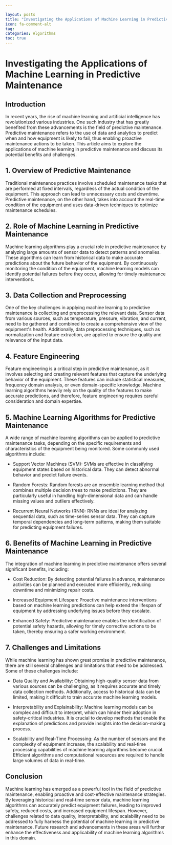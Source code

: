 ```yaml
---

layout: posts
title: "Investigating the Applications of Machine Learning in Predictive Maintenance"
icon: fa-comment-alt
tag:      
categories: Algorithms
toc: true
---
```




# Investigating the Applications of Machine Learning in Predictive Maintenance

## Introduction

In recent years, the rise of machine learning and artificial intelligence has revolutionized various industries. One such industry that has greatly benefited from these advancements is the field of predictive maintenance. Predictive maintenance refers to the use of data and analytics to predict when and how equipment is likely to fail, thus enabling proactive maintenance actions to be taken. This article aims to explore the applications of machine learning in predictive maintenance and discuss its potential benefits and challenges.

## 1. Overview of Predictive Maintenance

Traditional maintenance practices involve scheduled maintenance tasks that are performed at fixed intervals, regardless of the actual condition of the equipment. This approach can lead to unnecessary costs and downtime. Predictive maintenance, on the other hand, takes into account the real-time condition of the equipment and uses data-driven techniques to optimize maintenance schedules.

## 2. Role of Machine Learning in Predictive Maintenance

Machine learning algorithms play a crucial role in predictive maintenance by analyzing large amounts of sensor data to detect patterns and anomalies. These algorithms can learn from historical data to make accurate predictions about the future behavior of the equipment. By continuously monitoring the condition of the equipment, machine learning models can identify potential failures before they occur, allowing for timely maintenance interventions.

## 3. Data Collection and Preprocessing

One of the key challenges in applying machine learning to predictive maintenance is collecting and preprocessing the relevant data. Sensor data from various sources, such as temperature, pressure, vibration, and current, need to be gathered and combined to create a comprehensive view of the equipment's health. Additionally, data preprocessing techniques, such as normalization and feature extraction, are applied to ensure the quality and relevance of the input data.

## 4. Feature Engineering

Feature engineering is a critical step in predictive maintenance, as it involves selecting and creating relevant features that capture the underlying behavior of the equipment. These features can include statistical measures, frequency domain analysis, or even domain-specific knowledge. Machine learning algorithms heavily rely on the quality of the features to make accurate predictions, and therefore, feature engineering requires careful consideration and domain expertise.

## 5. Machine Learning Algorithms for Predictive Maintenance

A wide range of machine learning algorithms can be applied to predictive maintenance tasks, depending on the specific requirements and characteristics of the equipment being monitored. Some commonly used algorithms include:

- Support Vector Machines (SVM): SVMs are effective in classifying equipment states based on historical data. They can detect abnormal behavior and predict failure events.

- Random Forests: Random forests are an ensemble learning method that combines multiple decision trees to make predictions. They are particularly useful in handling high-dimensional data and can handle missing values and outliers effectively.

- Recurrent Neural Networks (RNN): RNNs are ideal for analyzing sequential data, such as time-series sensor data. They can capture temporal dependencies and long-term patterns, making them suitable for predicting equipment failures.

## 6. Benefits of Machine Learning in Predictive Maintenance

The integration of machine learning in predictive maintenance offers several significant benefits, including:

- Cost Reduction: By detecting potential failures in advance, maintenance activities can be planned and executed more efficiently, reducing downtime and minimizing repair costs.

- Increased Equipment Lifespan: Proactive maintenance interventions based on machine learning predictions can help extend the lifespan of equipment by addressing underlying issues before they escalate.

- Enhanced Safety: Predictive maintenance enables the identification of potential safety hazards, allowing for timely corrective actions to be taken, thereby ensuring a safer working environment.

## 7. Challenges and Limitations

While machine learning has shown great promise in predictive maintenance, there are still several challenges and limitations that need to be addressed. Some of these challenges include:

- Data Quality and Availability: Obtaining high-quality sensor data from various sources can be challenging, as it requires accurate and timely data collection methods. Additionally, access to historical data can be limited, making it difficult to train accurate machine learning models.

- Interpretability and Explainability: Machine learning models can be complex and difficult to interpret, which can hinder their adoption in safety-critical industries. It is crucial to develop methods that enable the explanation of predictions and provide insights into the decision-making process.

- Scalability and Real-Time Processing: As the number of sensors and the complexity of equipment increase, the scalability and real-time processing capabilities of machine learning algorithms become crucial. Efficient algorithms and computational resources are required to handle large volumes of data in real-time.

## Conclusion

Machine learning has emerged as a powerful tool in the field of predictive maintenance, enabling proactive and cost-effective maintenance strategies. By leveraging historical and real-time sensor data, machine learning algorithms can accurately predict equipment failures, leading to improved safety, reduced costs, and increased equipment lifespan. However, challenges related to data quality, interpretability, and scalability need to be addressed to fully harness the potential of machine learning in predictive maintenance. Future research and advancements in these areas will further enhance the effectiveness and applicability of machine learning algorithms in this domain.